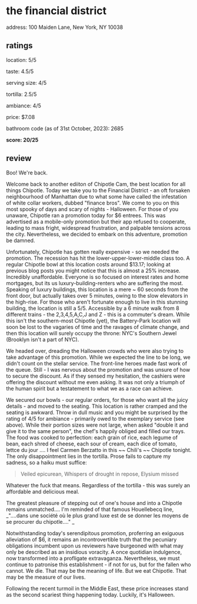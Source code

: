 # the financial district

address: 100 Maiden Lane, New York, NY 10038

## ratings
location: 5/5

taste: 4.5/5

serving size: 4/5

tortilla: 2.5/5

ambiance: 4/5

price: $7.08

bathroom code (as of 31st October, 2023): 2685

**score: 20/25**


## review

Boo! We're back.

Welcome back to another ediiton of Chipotle Cam, the best location for all things Chipotle. Today we take you to the Financial District - an oft forsaken neighbourhood of Manhattan due to what some have called the infestation of white collar workers, dubbed "finance bros". We come to you on this most spooky of days and scary of nights - Halloween. For those of you unaware, Chipotle ran a promotion today for $6 entrees. This was advertised as a mobile-only promotion but their app refused to cooperate, leading to mass fright, widespread frustration, and palpable tensions across the city. Nevertheless, we decided to embark on this adventure, promotion be damned. 

Unfortunately, Chipotle has gotten really expensive - so we needed the promotion. The recession has hit the lower-upper-lower-middle class too. A regular Chipotle bowl at this location costs around $13.17; looking at previous blog posts you might notice that this is almost a 25% increase. Incredibly unaffordable. Everyone is so focused on interest rates and home mortgages, but its us luxury-building-renters who are suffering the most. Speaking of luxury buildings, this location is a mere ~ 60 seconds from the front door, but actually takes over 5 minutes, owing to the slow elevators in the high-rise. For those who aren't fortunate enough to live in this stunning building, the location is still a 5/5. Accessible by a 6 minute walk from 8 different trains - the 2,3,4,5,A,C,J and Z - this is a commuter's dream. While this isn't the southern-most Chipotle (yet), the Battery-Park location will soon be lost to the vagaries of time and the ravages of climate change, and then this location will surely occupy the throne: NYC's Southern Jewel (Brooklyn isn't a part of NYC). 

We headed over, dreading the Halloween crowds who were also trying to take advantage of this promotion. While we expected the line to be long, we didn't count on the stellar service. The front-line heroes made fast work of the queue. Still - I was nervous about the promotion and was unsure of how to secure the discount. As if they sensed my hesitation, the cashiers were offering the discount without me even asking. It was not only a triumph of the human spirit but a testatement to what we as a race can achieve. 

We secured our bowls - our regular orders, for those who want all the juicy details - and moved to the seating. This location is rather cramped and the seating is awkward. Throw in dull music and you might be surprised by the rating of 4/5 for ambiance - primarily owed to the exemplary service (see above). While their portion sizes were not large, when asked "double it and give it to the same person", the chef's happily obliged and filled our trays. The food was cooked to perfection: each grain of rice, each legume of bean, each shred of cheese, each sour of cream, each dice of tomato, lettce du jour .... I feel Carmen Berzatto in this ~~ Chili's ~~ Chipotle tonight. The only disappointment lies in the tortilla. Prose fails to capture my sadness, so a haiku must suffice:

> Veiled epicurean,
> Whispers of drought in repose,
> Elysium missed

Whatever the fuck that means. Regardless of the tortilla - this was surely an affordable and delicious meal. 

The greatest pleasure of stepping out of one's house and into a Chipotle remains unmatched.... I'm reminded of that famous Houellebecq line, _"....dans une société où le plus grand luxe est de se donner les moyens de se procurer du chipotle...." _ 

Notwithstanding today's serendipitous promotion, proferring an exiguous alleviation of $6, it remains an incontrovertible truth that the pecuniary obligations incumbent upon us reviewers have burgeoned with what may only be described as an insidious voracity. A once quotidian indulgence, now transformed into a profligate extravaganza. Nevertheless, we must continue to patronise this establishment - if not for us, but for the fallen who cannot. We die. That may be the meaning of life. But we eat Chipotle. That may be the measure of our lives. 

Following the recent turmoil in the Middle East, these price increases stand as the second scariest thing happening today. Luckily, it's Halloween. 
